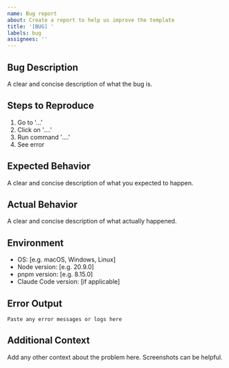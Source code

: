 ```yaml
---
name: Bug report
about: Create a report to help us improve the template
title: '[BUG] '
labels: bug
assignees: ''
---
```


## Bug Description
A clear and concise description of what the bug is.

## Steps to Reproduce
1. Go to '...'
2. Click on '....'
3. Run command '....'
4. See error

## Expected Behavior
A clear and concise description of what you expected to happen.

## Actual Behavior
A clear and concise description of what actually happened.

## Environment
- OS: [e.g. macOS, Windows, Linux]
- Node version: [e.g. 20.9.0]
- pnpm version: [e.g. 8.15.0]
- Claude Code version: [if applicable]

## Error Output
```
Paste any error messages or logs here
```

## Additional Context
Add any other context about the problem here. Screenshots can be helpful.